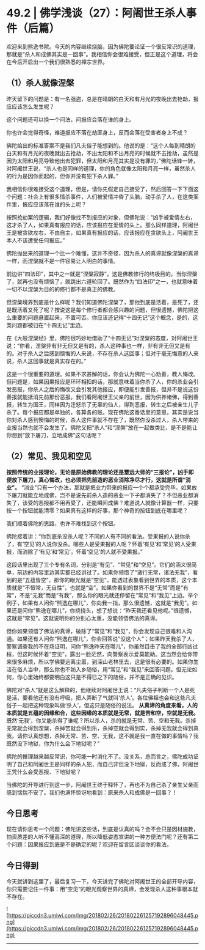 # 49.2 | 佛学浅谈（27）：阿阇世王杀人事件（后篇）

欢迎来到熊逸书院。今天的内容继续烧脑，因为佛陀要论证一个很反常识的道理，那就是“杀人和成佛其实是一回事”。我相信你会很难接受，但正是这个道理，将会在今后开启出一个我们很熟悉的禅宗世界。

## （1）杀人就像涅槃

昨天留下的问题是：有一名强盗，总是在晴朗的白天和有月光的夜晚出去抢劫，报应应该怎么发生呢？

这个问题还可以换一个问法，问报应会落在谁的身上。

你也许会觉得奇怪，难道报应不落在劫匪身上，反而会落在受害者身上不成？

佛陀给出的标准答案不是我们凡夫俗子能想到的。他说的是：“这个人每到晴朗的白天和有月光的夜晚就出去抢劫，不出太阳和不出月亮的时候就不去抢劫，虽然是因为太阳和月亮导致他出去犯罪，但太阳和月亮其实是没有罪的，”佛陀话锋一转，对阿阇世王说，“杀人也是同样的道理，你的角色就像太阳和月亮一样，虽然杀人的行为是因你而起的，但你并没有犯下杀人罪。”

我相信你很难接受这个道理，但是，请你先假定自己接受了，然后回答一下下面这个问题：社会上有很多情杀事件，人们被爱情冲昏了头脑，动手杀了人，在这类案件里，报应应该落在谁的头上呢？

按照抢劫案的逻辑，我们好像找不到报应的对象，但佛陀说：“凶手被爱情左右，这才杀了人，如果真有报应的话，应该报应在爱情的头上。那么同样道理，阿阇世王是被贪欲左右，不由自主，如果真有报应的话，应该报应在贪欲头上，阿阇世王本人不该遭受任何报应。”

佛陀抛出来的道理一个比一个难懂，这并不奇怪，因为杀人的真谛就像涅槃的真谛一样，而涅槃就不是一件容易让人明白的事情。

前边讲“四法印”，其中之一就是“涅槃寂静”，这是佛教修行的终极目的。当你涅槃了，就再也没有烦恼了，就跳出六道轮回了。既然作为“四法印”之一，也就意味着一切不以涅槃为目的的修行都不是真正的佛教。

但涅槃境界到底是什么样呢？我们知道佛陀涅槃了，那他到底是活着，是死了，还是既活着又死了呢？按说这是每个修行者都会感兴趣的问题，但很遗憾，佛陀把这么重要的问题悬置起来，不置可否。你应该还记得“十四无记”这个概念，是的，这类问题都被归在“十四无记”里边。

在《大般涅槃经》里，佛陀很巧妙地借助了“十四无记”对涅槃的态度，对阿阇世王说：“你看，涅槃非有非无但又是有的，杀人这种事也一样，非有非无但又是有的。对于杀人之后感到懊悔的人来说，不存在杀人这回事；但对于毫无悔意的人来说，杀人这回事就是真实存在的。”

这是一个很重要的道理。如果不求甚解的话，你会认为佛陀一心劝善，教人悔改。但问题是，如果因果报应是环环相扣的话，那就意味着当你杀了人，你的杀业会引发恶报，你杀人之后的悔改又会引发其他报应，即便能引发善报，但并不是说这份善报就能抵消先前那份恶报。我们看阿阇世王父亲的前世，因为供养诸佛，得到善报，转生为国王，同样因为迁怒杀了无辜的仙人，得到恶报，转生之后被亲生儿子杀了。每个报应都是单独的，各算各的账。现在佛陀这番话里的意思，其实是说当你对杀人感到懊悔的时候，杀人这件事就不存在了，既然你没杀过人，杀人带来的业报当然也就不会发生了。佛陀又把“杀人”和“涅槃”放在一起做类比，是不是能让你想到“放下屠刀，立地成佛”这句话呢？

## （2）常见、我见和空见

 **按照传统的业报理论，无论是原始佛教的理论还是慧远大师的“三报论”，凶手即便放下屠刀，真心悔改，也必须把先前造的恶业消除净尽才行，这就是所谓“消业”。** “消业”只有一个办法，那就是把业力带来的报应一个个都承受完毕。如果放下屠刀就能立地成佛，岂不是说先前杀人造的恶业一下子都消失了？不但恶业都消失了，该受的恶报都不用再受了，还能瞬间成佛？难道说人就像计算器一样，只要按一个按钮就能清零？如果真有这样的好事，那个神奇的按钮到底在哪里呢？

我们顺着佛陀的思路，也许不难找到这个按钮。

佛陀接着讲：“你到底杀没杀人呢？不同的人有不同的看法。受果报的人说你杀了，有‘空见’的人说你没杀。哪些人是受果报的人呢？怀着‘有见’和‘常见’的人受果报，而消除了‘有见’和‘常见’，怀着‘空见’的人就不受果报。”

这段话里出现了三个专有名词，分别是“有见”、“常见”和“空见”。它们的涵义很简单，前边的内容里边其实都已经讲过了。如果你领悟了“诸行无常，诸法无我”，看到的是“五蕴皆空”，那你的眼光就是“空见”，能透过表象看到世界的本质，这个本质就是“不恒常，无自性”，也就是“空”。如果你看到的世界不是“无常”而是“有常”，不是“无我”而是“有我”，那么你的眼光就还停留在“常见”和“我见”上边。举个例子，如果有人问你“熊逸在哪儿”，你向我一指，那么很遗憾，这就是“我见”。如果还是问你“熊逸在哪儿”，你挠挠头，想了想说：“昨天我还看见他呢。”很遗憾，这就是“常见”。这就说明你的分别心太重，没能领悟佛法的真谛。

但你如果领悟了佛法的真谛，破除了“常见”和“我见”，你会发现自己很难和人沟通。如果还有人问你“熊逸在哪儿”，你会回答说“没这个人”；如果昨天我杀了人，警察调查我的不在场证明，问你“熊逸昨天在哪儿”，你虽然目击了我的全部行凶过程，但这时候怀着“空见”，露出一脸茫然，向警察表示爱莫能助。这当然会给你带来很多麻烦，所以学佛要远离尘嚣，到深山老林里去，这是很有必要的。如果你生活在俗人当中，那么你也不妨入乡随俗，用“常见”和“我见”来回答问题。但无论如何，你心里始终都要明白这只是不得已之下的随俗，并不是正确的见识。

佛陀对“杀人”就是这么解释的，他继续对阿阇世王说：“凡夫俗子判断一个人是死是活，要看他还有没有呼吸，把人弄断了气就叫‘杀人’。各位佛祖也会和这些凡夫俗子一起把这种现象叫做‘杀人’，但这只是随俗的说法。 **从真谛的角度来看，人的本质就是五蕴的因缘和合，这些因缘的本质就是无常，就是苦和空，空就是无我。** 既然‘无我’，你又能杀得了谁呢？所以杀人，杀的就是无常、苦、空和无我。杀掉无常就会得到涅槃，杀掉苦就会得到乐，杀掉空就会得到实，杀掉无我就会得到真我。请你认真想想，杀掉无常、苦、空、无我，这不就是我一直在做的事情吗？我既然没下地狱，你为什么会下地狱呢？”

佛陀的推理越来越反常识，你可能一时消化不了。没关系，总而言之，佛陀成功证明了自己和阿阇世王是同样的杀人犯，而自己非但没下地狱，反而成了佛，阿阇世王凭什么会受恶报、下地狱呢？

当佛陀的开导进行到这一步，阿阇世王终于释怀了，再也不为自己杀了亲生父亲而感到惴惴不安了。我们也满怀惊讶地看到：原来杀人和成佛是一回事？！

## 今日思考

现在请你思考一个问题：佛陀讲这些话，到底是认真的吗？会不会只是因材施教，怕资质差的人听不懂高深的道理，所以降低姿态宣讲的一种方便法门呢？还有第二个问题：因果报应到底是不是确定的呢？欢迎在留言区谈谈你的看法。

## 今日得到

今天就讲到这里了，最后复习一下。今天讲完了佛陀对阿阇世王的全部开导内容，你只需要记住一件事：用“空见”的眼光观察世界的真谛，会发现杀人这种事根本就不存在。

![https://piccdn3.umiwi.com/img/201802/26/201802261257192896048445.png](https://piccdn3.umiwi.com/img/201802/26/201802261257192896048445.png)

---
